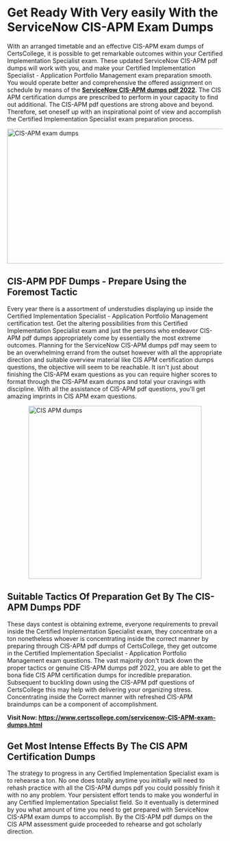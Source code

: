 <h1><strong>Get Ready With Very easily With the ServiceNow CIS-APM Exam Dumps&nbsp;</strong></h1>
<p><span style="font-weight: 400;">With an arranged timetable and an effective  CIS-APM exam dumps of CertsCollege, it is possible to get remarkable outcomes within your Certified Implementation Specialist exam. These updated ServiceNow CIS-APM pdf dumps will work with you, and make your Certified Implementation Specialist - Application Portfolio Management exam preparation smooth. You would operate better and comprehensive the offered assignment on schedule by means of the <strong><a href="https://www.certscollege.com/servicenow-CIS-APM-exam-dumps.html">ServiceNow CIS-APM dumps pdf 2022</a></strong>. The CIS APM certification dumps are prescribed to perform in your capacity to find out additional. The  CIS-APM pdf questions are strong above and beyond. Therefore, set oneself up with an inspirational point of view and accomplish the Certified Implementation Specialist exam preparation process.&nbsp;</span></p>
<p><span style="font-weight: 400;"><img style="display: block; margin-left: auto; margin-right: auto;" src="https://i.ibb.co/CPDK3ps/Yellow-and-Blue-Initiative-Blog-Banner.png" alt="CIS-APM exam dumps" width="559" height="315" /></span></p>
<h2><strong>CIS-APM PDF Dumps - Prepare Using the Foremost Tactic</strong></h2>
<p><span style="font-weight: 400;">Every year there is a assortment of understudies displaying up inside the Certified Implementation Specialist - Application Portfolio Management certification test. Get the altering possibilities from this Certified Implementation Specialist exam and just the persons who endeavor CIS-APM pdf dumps appropriately come by essentially the most extreme outcomes. Planning for the ServiceNow CIS-APM dumps pdf may seem to be an overwhelming errand from the outset however with all the appropriate direction and suitable overview material like CIS APM certification dumps questions, the objective will seem to be reachable. It isn't just about finishing the CIS-APM exam questions as you can require higher scores to format through the CIS-APM exam dumps and total your cravings with discipline. With all the assistance of CIS-APM pdf questions, you'll get amazing imprints in CIS APM exam questions.</span></p>
<p><span style="font-weight: 400;"><a href="https://tinyurl.com/4ckep6rr"><img style="display: block; margin-left: auto; margin-right: auto;" src="https://i.ibb.co/9tMrhdY/Teacher-Appreciation-Invitation.png" alt="CIS APM dumps " width="404" height="404" /></a></span></p>
<h2><strong>Suitable Tactics Of Preparation Get By The CIS-APM Dumps PDF</strong></h2>
<p><span style="font-weight: 400;">These days contest is obtaining extreme, everyone requirements to prevail inside the Certified Implementation Specialist exam, they concentrate on a ton nonetheless whoever is concentrating inside the correct manner by preparing through CIS-APM pdf dumps of CertsCollege, they get outcome in the Certified Implementation Specialist - Application Portfolio Management exam questions. The vast majority don't track down the proper tactics or genuine CIS-APM dumps pdf 2022, you are able to get the bona fide CIS APM certification dumps for incredible preparation. Subsequent to buckling down using the  CIS-APM pdf questions of CertsCollege this may help with delivering your organizing stress. Concentrating inside the Correct manner with refreshed CIS-APM braindumps can be a component of accomplishment.</span></p>
<p><span style="font-weight: 400;"><strong>Visit Now: <a href="https://www.certscollege.com/servicenow-CIS-APM-exam-dumps.html">https://www.certscollege.com/servicenow-CIS-APM-exam-dumps.html</a></strong></span></p>
<h2><strong>Get Most Intense Effects By The CIS APM Certification Dumps</strong></h2>
<p><span style="font-weight: 400;">The strategy to progress in any Certified Implementation Specialist exam is to rehearse a ton. No one does totally anytime you initially will need to rehash practice with all the CIS-APM dumps pdf you could possibly finish it with no any problem. Your persistent effort tends to make you wonderful in any Certified Implementation Specialist field. So it eventually is determined by you what amount of time you need to get prepared with ServiceNow CIS-APM exam dumps to accomplish. By the CIS-APM pdf dumps on the CIS APM assessment guide proceeded to rehearse and got scholarly direction.</span></p>
